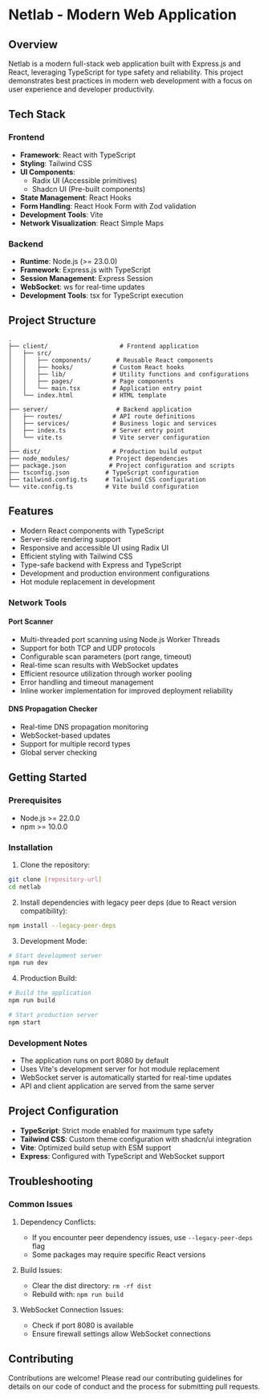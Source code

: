# Netlab - Modern Web Application

## Overview
Netlab is a modern full-stack web application built with Express.js and React, leveraging TypeScript for type safety and reliability. This project demonstrates best practices in modern web development with a focus on user experience and developer productivity.

## Tech Stack
### Frontend
- **Framework**: React with TypeScript
- **Styling**: Tailwind CSS
- **UI Components**: 
  - Radix UI (Accessible primitives)
  - Shadcn UI (Pre-built components)
- **State Management**: React Hooks
- **Form Handling**: React Hook Form with Zod validation
- **Development Tools**: Vite
- **Network Visualization**: React Simple Maps

### Backend
- **Runtime**: Node.js (>= 23.0.0)
- **Framework**: Express.js with TypeScript
- **Session Management**: Express Session
- **WebSocket**: ws for real-time updates
- **Development Tools**: tsx for TypeScript execution

## Project Structure
```
.
├── client/                    # Frontend application
│   ├── src/
│   │   ├── components/       # Reusable React components
│   │   ├── hooks/           # Custom React hooks
│   │   ├── lib/             # Utility functions and configurations
│   │   ├── pages/           # Page components
│   │   └── main.tsx         # Application entry point
│   └── index.html           # HTML template
│
├── server/                   # Backend application
│   ├── routes/              # API route definitions
│   ├── services/            # Business logic and services
│   ├── index.ts             # Server entry point
│   └── vite.ts              # Vite server configuration
│
├── dist/                    # Production build output
├── node_modules/           # Project dependencies
├── package.json            # Project configuration and scripts
├── tsconfig.json          # TypeScript configuration
├── tailwind.config.ts     # Tailwind CSS configuration
└── vite.config.ts         # Vite build configuration
```

## Features
- Modern React components with TypeScript
- Server-side rendering support
- Responsive and accessible UI using Radix UI
- Efficient styling with Tailwind CSS
- Type-safe backend with Express and TypeScript
- Development and production environment configurations
- Hot module replacement in development

### Network Tools
#### Port Scanner
- Multi-threaded port scanning using Node.js Worker Threads
- Support for both TCP and UDP protocols
- Configurable scan parameters (port range, timeout)
- Real-time scan results with WebSocket updates
- Efficient resource utilization through worker pooling
- Error handling and timeout management
- Inline worker implementation for improved deployment reliability

#### DNS Propagation Checker
- Real-time DNS propagation monitoring
- WebSocket-based updates
- Support for multiple record types
- Global server checking

## Getting Started

### Prerequisites
- Node.js >= 22.0.0
- npm >= 10.0.0

### Installation

1. Clone the repository:
```bash
git clone [repository-url]
cd netlab
```

2. Install dependencies with legacy peer deps (due to React version compatibility):
```bash
npm install --legacy-peer-deps
```

3. Development Mode:
```bash
# Start development server
npm run dev
```

4. Production Build:
```bash
# Build the application
npm run build

# Start production server
npm start
```

### Development Notes
- The application runs on port 8080 by default
- Uses Vite's development server for hot module replacement
- WebSocket server is automatically started for real-time updates
- API and client application are served from the same server

## Project Configuration
- **TypeScript**: Strict mode enabled for maximum type safety
- **Tailwind CSS**: Custom theme configuration with shadcn/ui integration
- **Vite**: Optimized build setup with ESM support
- **Express**: Configured with TypeScript and WebSocket support

## Troubleshooting

### Common Issues

1. Dependency Conflicts:
   - If you encounter peer dependency issues, use `--legacy-peer-deps` flag
   - Some packages may require specific React versions

2. Build Issues:
   - Clear the dist directory: `rm -rf dist`
   - Rebuild with: `npm run build`

3. WebSocket Connection Issues:
   - Check if port 8080 is available
   - Ensure firewall settings allow WebSocket connections

## Contributing
Contributions are welcome! Please read our contributing guidelines for details on our code of conduct and the process for submitting pull requests.